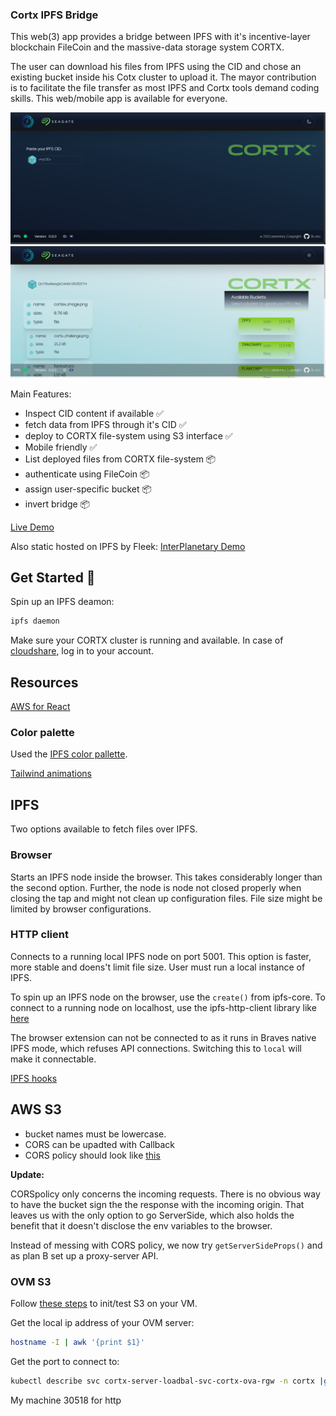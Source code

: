 ### Cortx IPFS Bridge

This web(3) app provides a bridge between IPFS with it's incentive-layer blockchain FileCoin and the massive-data storage system CORTX.

The user can download his files from IPFS using the CID and chose an existing bucket inside his Cotx cluster to upload it. The mayor contribution is to facilitate the file transfer as most IPFS and Cortx tools demand coding skills. This web/mobile app is available for everyone.  

![scr1](public/screenshots/sc1.png)
![scr2](public/screenshots/sc2.png)

Main Features:
- Inspect CID content if available ✅
- fetch data from IPFS through it's CID ✅
- deploy to CORTX file-system using S3 interface ✅
- Mobile friendly ✅
- List deployed files from CORTX file-system 📦
- authenticate using FileCoin 📦
- assign user-specific bucket 📦
- invert bridge 📦

[Live Demo](https://cortxportal.netlify.app/)

Also static hosted on IPFS by Fleek:
[InterPlanetary Demo](https://cortxbridge.on.fleek.co/)

## Get Started 🚀

Spin up an IPFS deamon:

```bash
ipfs daemon
```

Make sure your CORTX cluster is running and available. In case of [cloudshare](https://use.cloudshare.com/Authenticated/Landing.aspx?s=1), log in to your account.

## Resources

[AWS for React](https://docs.aws.amazon.com/sdk-for-javascript/v3/developer-guide/getting-started-react-native.html)

### Color palette

Used the [IPFS color pallette](https://github.com/ipfs-shipyard/ipfs-css/blob/main/theme.json#L2).

[Tailwind animations](https://www.devwares.com/blog/create-animation-with-tailwind-css/)

## IPFS

Two options available to fetch files over IPFS.

### Browser

Starts an IPFS node inside the browser. This takes considerably longer than the second option. Further, the node is node not closed properly when closing the tap and might not clean up configuration files. File size might be limited by browser configurations.

### HTTP client

Connects to a running local IPFS node on port 5001. This option is faster, more stable and doens't limit file size. User must run a local instance of IPFS.

To spin up an IPFS node on the browser, use the `create()` from ipfs-core.
To connect to a running node on localhost, use the ipfs-http-client library like [here](https://github.com/ipfs/js-ipfs/tree/master/packages/ipfs-http-client)

The browser extension can not be connected to as it runs in Braves native IPFS mode, which refuses API connections.
Switching this to `local` will make it connectable.

[IPFS hooks](https://github.com/ipfs-examples/js-ipfs-examples/blob/master/examples/browser-create-react-app/src/App.js)

## AWS S3

- bucket names must be lowercase.
- CORS can be upadted with Callback
- CORS policy should look like [this](https://docs.amazonaws.cn/en_us/AmazonS3/latest/userguide/ManageCorsUsing.html)

**Update:**

CORSpolicy only concerns the incoming requests. There is no obvious way to have the bucket sign the the response with the incoming origin.
That leaves us with the only option to go ServerSide, which also holds the benefit that it doesn't disclose the env variables to the browser.

Instead of messing with CORS policy, we now try `getServerSideProps()` and as plan B set up a proxy-server API.

### OVM S3

Follow [these steps]() to init/test S3 on your VM.

Get the local ip address of your OVM server:
```bash
hostname -I | awk '{print $1}'
```

Get the port to connect to:
```bash
kubectl describe svc cortx-server-loadbal-svc-cortx-ova-rgw -n cortx |grep NodePort:
```
My machine 30518 for http

